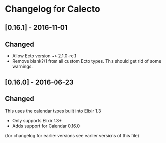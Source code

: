 # Changelog for Calecto

## [0.16.1] - 2016-11-01

## Changed

- Allow Ecto version ~> 2.1.0-rc.1
- Remove blank?/1 from all custom Ecto types. This should get rid of some warnings.

## [0.16.0] - 2016-06-23

## Changed

This uses the calendar types built into Elixir 1.3

- Only supports Elixir 1.3+
- Adds support for Calendar 0.16.0

(for changelog for earlier versions see earlier versions of this file)

